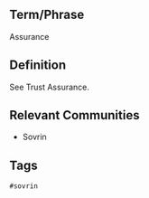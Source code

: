 ## Term/Phrase
Assurance

## Definition
See Trust Assurance.

## Relevant Communities
* Sovrin

## Tags
```
#sovrin
```
